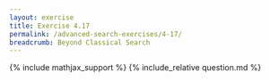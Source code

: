 ```yaml
---
layout: exercise
title: Exercise 4.17
permalink: /advanced-search-exercises/4-17/
breadcrumb: Beyond Classical Search
---
```


{% include mathjax_support %}
{% include_relative question.md %}
